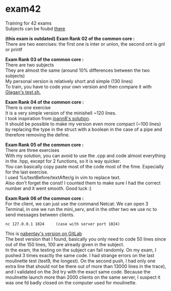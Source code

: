 # exam42
Training for 42 exams  
Subjects can be foubd [there](https://github.com/markveligod/examrank-02-03-04-05-06)  
  
<b>(this exam is outdated) Exam Rank 02 of the common core :</b><br>There are two exercises: the first one is inter or union, the second ont is gnl or printf

<b>Exam Rank 03 of the common core :</b><br>There are two subjects<br>They are almost the same (around 10% differences between the two subjects)<br>My personal version is relatively short and simple (130 lines)<br>To train, you have to code your own version and then compare it with [Glagan's test.sh.](https://github.com/Glagan/42-exam-rank-03)

<b>Exam Rank 04 of the common core :</b><br>There is one exercise<br>It is a very simple version of the minishell ~120 lines.<br>I took inspiration from [joann8's solution](https://github.com/joann8/ExamTraining/tree/master/exam4).<br>It should be possible to make my version even more compact (~100 lines) by replacing the type in the struct with a boolean in the case of a pipe and therefore removing the define.

<b>Exam Rank 05 of the common core :</b><br>There are three exercises<br>With my solution, you can avoid to use the .cpp and code almost everything in the .hpp, except for 2 functions, so it is way quicker.<br>You can basically copy paste most of the code most of the fime. Especially for the last exercise.<br>I used %s/textBefore/textAfter/g in vim to replace text.<br>Also don't forget the const! I counted them to make sure I had the correct number and it went smooth. Good luck :)

<b>Exam Rank 06 of the common core :</b><br>For the client, we can just use the command Netcat:
We can open 3 Terminal, in one we run the mini_serv, and in the other two we use nc to send messages between clients.
```
nc 127.0.0.1 1024     (case with server port 1024)
```
This is [nabentay's version on GitLab](https://git.nabentay.fr/nabentay/me.gi/-/blob/master/mini_serv.c)<br>
The best version that I found, basically you only need to code 50 lines since out of the 150 lines, 100 are already given in the subject.<br>
In the exam, the testing on the subject can fail randomly. On my exam, I pushed 3 times exactly the same code. I had strange errors on the last moulinette test (test9, the longest). On the second push, I had only one extra line that should not be there out of more than 13000 lines in the trace), and I validated on the 3rd try with the exact same code. Because the moulinette launch more than 2000 clients on the same server, I suspect it was one fd badly closed on the computer used for moulinette.

<!--
-->
